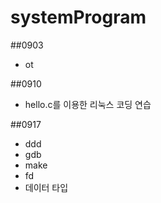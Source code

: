# systemProgram

##0903
- ot

##0910
- hello.c를 이용한 리눅스 코딩 연습

##0917
- ddd
- gdb
- make
- fd
- 데이터 타입
